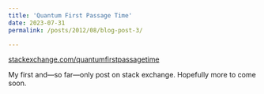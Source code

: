 ```yaml
---
title: 'Quantum First Passage Time'
date: 2023-07-31
permalink: /posts/2012/08/blog-post-3/

---
```


[stackexchange.com/quantumfirstpassagetime](https://physics.stackexchange.com/questions/774291/quantum-first-passage-time)

My first and—so far—only post on stack exchange. Hopefully more to come soon.
